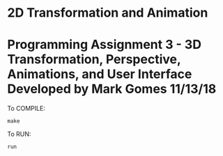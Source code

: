 # 2D Transformation and Animation

Programming Assignment 3 - 3D Transformation, Perspective, Animations, and User Interface
Developed by Mark Gomes
11/13/18
=======

To COMPILE:

    make

To RUN:

    run
